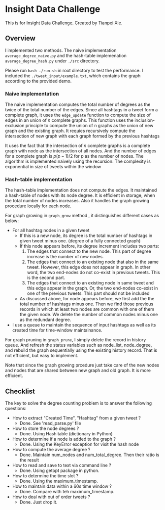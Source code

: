 # Insight Data Challenge
This is for Insight Data Challenge. Created by Tianpei Xie. 

## Overview
I implemented two methods. The naive implementation `average_degree_naive.py` and the hash-table implemenation `average_degree_hash.py` under `./src` directory.

Please run `bash ./run.sh` in root directory to test the performance. I included the `./tweet_input/example.txt`, which contains the graph according to the provided demo. 

### Naive implementation
The naive implementation computes the total number of degrees as the twice of the total number of the edges. Since all hashtags in a tweet form a complete graph, it uses the `edge_update` function to compute the size of edges in an union of $n$ complete graphs. This function uses the inclusion-exclusion principle to compute the union of n graphs as the union of new graph and the existing graph. It requies recursively compute the intersection of new graph with each graph formed by the previous hashtags 

It uses the fact that the intersection of $n$ complete graphs is a complete graph with node as the intersection of all nodes. And the number of edges for a complete graph is $p(p-1)/2$ for $p$ as the number of nodes. The algorithm is implemented naively using the recursion. The complexity is exponential in size of tweets within the window

### Hash-table implementation
The hash-table implementation does not compute the edges. It maintained a hash-table of nodes with its node degree. It is efficient in storage, when the total number of nodes increases. Also it handles the graph growing procedure locally for each node. 


For graph growing in `graph_grow` method , it distinguishes different cases as below:
  * For all hashtag nodes in a given tweet 
     - If this is a new node, its degree is the total number of hashtags in given tweet minus one. (degree of a fully connected graph)
     - If this node appears before, its degree increment includes two parts:
          1. The edges that connect to the new node. This part of degree increase is the number of new nodes.
          2. The edges that connect to an existing node that also in the same tweet. However, this edge does not appear in graph. In other word, the two end-nodes do not co-exist in previous tweets. This is the second part. 
          3. The edges that connect to an existing node in same tweet and this edge appear in the graph. Or, the two end-nodes co-exist in one of the previous tweets.  This part should not be included
      - As discussed above, for node appears before, we first add the the total number of hashtags minus one. Then we find those previous records in which at least two nodes are common with one of them the given node. We delete the number of common nodes minus one as the redundant degree. 
  *  I use a queue to maintain the sequence of input hashtags as well as its created time for time-window maintainance.  

For graph pruning in `graph_prune`, I simply delete the record in history queue. And refresh the status variables such as node\_list, node\_degree, and rebuild the graph sequentially using the existing history record. That is not efficient, but easy to implement. 

Note that since the graph growing prcedure just take care of the new nodes and nodes that are shared between new graph and old graph. It is more efficient.

## Checklist 
The key to solve the degree counting problem is to answer the following questions:
  * How to extract "Created Time", "Hashtag" from a given tweet ? 
    - Done. See 'read\_parse.py' file
  * How to store the node degrees ?
    - Done. Using Hash table (dictionary in Python)
  * How to determine if a node is added to the graph ?
    - Done. Using the KeyError exception for visit the hash node 
  * How to compute the average degree ?
    - Done. Maintain num\_nodes and num\_total\_degree. Then their ratio is the result
  * How to read and save to text via command line ?
    - Done. Using getopt package in python. 
  * How to determine the time slot ?
    - Done. Using the maximum\_timestamp.
  * How to maintain data within a 60s time window ? 
    - Done. Compare with teh maximum\_timestamp.
  * How to deal with out of order tweets ?
    - Done. Just drop it.

